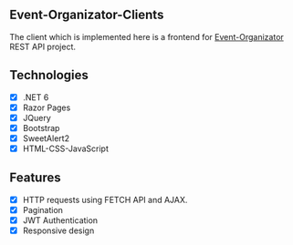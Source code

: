 ## Event-Organizator-Clients
The client which is implemented here is a frontend for [Event-Organizator](https://github.com/cengiz-ergun/Event-Organizator-Solution) REST API project.

## Technologies
- [X] .NET 6
- [X] Razor Pages
- [X] JQuery
- [X] Bootstrap
- [X] SweetAlert2
- [X] HTML-CSS-JavaScript

## Features
- [X] HTTP requests using FETCH API and AJAX.
- [X] Pagination 
- [X] JWT Authentication
- [X] Responsive design
